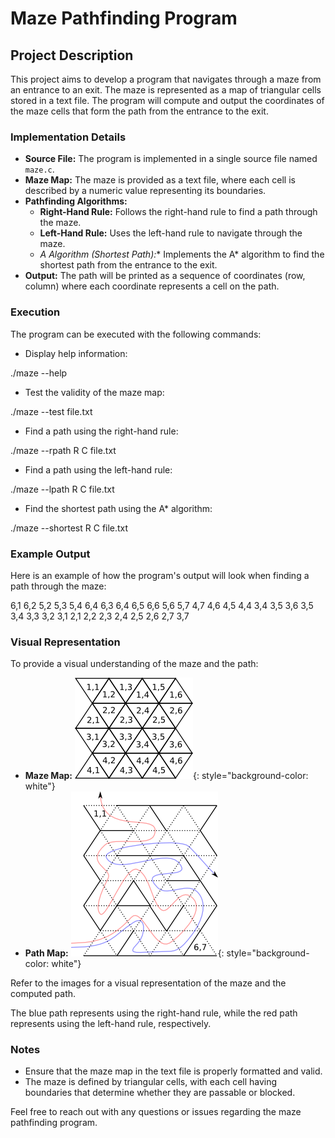 # Maze Pathfinding Program

## Project Description

This project aims to develop a program that navigates through a maze from an entrance to an exit. The maze is represented as a map of triangular cells stored in a text file. The program will compute and output the coordinates of the maze cells that form the path from the entrance to the exit.

### Implementation Details

- **Source File:** The program is implemented in a single source file named `maze.c`.
- **Maze Map:** The maze is provided as a text file, where each cell is described by a numeric value representing its boundaries.
- **Pathfinding Algorithms:**
  - **Right-Hand Rule:** Follows the right-hand rule to find a path through the maze.
  - **Left-Hand Rule:** Uses the left-hand rule to navigate through the maze.
  - **A* Algorithm (Shortest Path):** Implements the A* algorithm to find the shortest path from the entrance to the exit.
- **Output:** The path will be printed as a sequence of coordinates (row, column) where each coordinate represents a cell on the path.

### Execution

The program can be executed with the following commands:
- Display help information:

./maze --help

- Test the validity of the maze map:

./maze --test file.txt

- Find a path using the right-hand rule:

./maze --rpath R C file.txt

- Find a path using the left-hand rule:

./maze --lpath R C file.txt

- Find the shortest path using the A* algorithm:

./maze --shortest R C file.txt


### Example Output

Here is an example of how the program's output will look when finding a path through the maze:

6,1
6,2
5,2
5,3
5,4
6,4
6,3
6,4
6,5
6,6
5,6
5,7
4,7
4,6
4,5
4,4
3,4
3,5
3,6
3,5
3,4
3,3
3,2
3,1
2,1
2,2
2,3
2,4
2,5
2,6
2,7
3,7

### Visual Representation

To provide a visual understanding of the maze and the path:

- **Maze Map:**
  ![Maze Map](./images/maze_picture.png){: style="background-color: white"}
- **Path Map:**
  ![Path Map](./images/path_map.png){: style="background-color: white"}

Refer to the images for a visual representation of the maze and the computed path.

The blue path represents using the right-hand rule, while the red path represents using the left-hand rule, respectively.

### Notes

- Ensure that the maze map in the text file is properly formatted and valid.
- The maze is defined by triangular cells, with each cell having boundaries that determine whether they are passable or blocked.

Feel free to reach out with any questions or issues regarding the maze pathfinding program.


